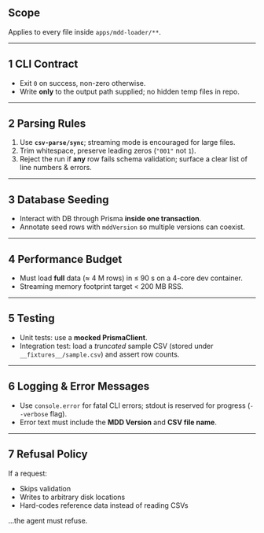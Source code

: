 ## Scope
Applies to every file inside `apps/mdd-loader/**`.

---

## 1  CLI Contract
- Exit `0` on success, non-zero otherwise.  
- Write **only** to the output path supplied; no hidden temp files in repo.

---

## 2  Parsing Rules
1. Use **`csv-parse/sync`**; streaming mode is encouraged for large files.  
2. Trim whitespace, preserve leading zeros (`"001"` not `1`).  
3. Reject the run if **any** row fails schema validation; surface a clear list of line numbers & errors.

---

## 3  Database Seeding
- Interact with DB through Prisma **inside one transaction**.  
- Annotate seed rows with `mddVersion` so multiple versions can coexist.

---

## 4  Performance Budget
- Must load **full** data (≈ 4 M rows) in ≤ 90 s on a 4-core dev container.  
- Streaming memory footprint target < 200 MB RSS.

---

## 5  Testing
- Unit tests: use a **mocked PrismaClient**.  
- Integration test: load a *truncated* sample CSV (stored under
  `__fixtures__/sample.csv`) and assert row counts.

---

## 6  Logging & Error Messages
- Use `console.error` for fatal CLI errors; stdout is reserved for progress (`--verbose` flag).  
- Error text must include the **MDD Version** and **CSV file name**.

---

## 7  Refusal Policy
If a request:
- Skips validation  
- Writes to arbitrary disk locations  
- Hard-codes reference data instead of reading CSVs  

…the agent must refuse.
